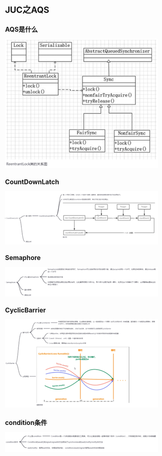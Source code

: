 # JUC之AQS

## AQS是什么

<img src="015_JUC之AQS.assets/image-20220315154208918.png" alt="image-20220315154208918" style="zoom:50%;" />

## CountDownLatch

![image-20220315154348348](015_JUC之AQS.assets/image-20220315154348348.png)

## Semaphore

![image-20220315154452689](015_JUC之AQS.assets/image-20220315154452689.png)

## CyclicBarrier

![image-20220315154553132](015_JUC之AQS.assets/image-20220315154553132.png)

## condition条件

![image-20220315154743978](015_JUC之AQS.assets/image-20220315154743978.png)